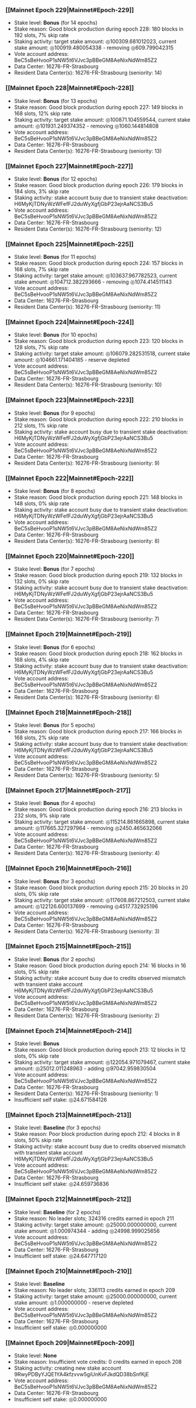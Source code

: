 ### [[Mainnet Epoch 229|Mainnet#Epoch-229]]
* Stake level: **Bonus** (for 14 epochs)
* Stake reason: Good block production during epoch 228: 180 blocks in 192 slots, 7% skip rate
* Staking activity: target stake amount: ◎100309.681012023, current stake amount: ◎100919.480054338 - removing ◎609.799042315
* Vote account address: BeC5sBeHvooP1sNW5t6VJvc3pBBeGM8AeNixNdWm85Z2
* Data Center: 16276-FR-Strasbourg
* Resident Data Center(s): 16276-FR-Strasbourg (seniority: 14)
### [[Mainnet Epoch 228|Mainnet#Epoch-228]]
* Stake level: **Bonus** (for 13 epochs)
* Stake reason: Good block production during epoch 227: 149 blocks in 168 slots, 12% skip rate
* Staking activity: target stake amount: ◎100871.104559544, current stake amount: ◎101931.249374352 - removing ◎1060.144814808
* Vote account address: BeC5sBeHvooP1sNW5t6VJvc3pBBeGM8AeNixNdWm85Z2
* Data Center: 16276-FR-Strasbourg
* Resident Data Center(s): 16276-FR-Strasbourg (seniority: 13)
### [[Mainnet Epoch 227|Mainnet#Epoch-227]]
* Stake level: **Bonus** (for 12 epochs)
* Stake reason: Good block production during epoch 226: 179 blocks in 184 slots, 3% skip rate
* Staking activity: stake account busy due to transient stake deactivation: H6MyKjTDNyWzWFefFJ2duWyXgfjGbP23ejrAaNCS3Bu5
* Vote account address: BeC5sBeHvooP1sNW5t6VJvc3pBBeGM8AeNixNdWm85Z2
* Data Center: 16276-FR-Strasbourg
* Resident Data Center(s): 16276-FR-Strasbourg (seniority: 12)
### [[Mainnet Epoch 225|Mainnet#Epoch-225]]
* Stake level: **Bonus** (for 11 epochs)
* Stake reason: Good block production during epoch 224: 157 blocks in 168 slots, 7% skip rate
* Staking activity: target stake amount: ◎103637.967782523, current stake amount: ◎104712.382293666 - removing ◎1074.414511143
* Vote account address: BeC5sBeHvooP1sNW5t6VJvc3pBBeGM8AeNixNdWm85Z2
* Data Center: 16276-FR-Strasbourg
* Resident Data Center(s): 16276-FR-Strasbourg (seniority: 11)
### [[Mainnet Epoch 224|Mainnet#Epoch-224]]
* Stake level: **Bonus** (for 10 epochs)
* Stake reason: Good block production during epoch 223: 120 blocks in 128 slots, 7% skip rate
* Staking activity: target stake amount: ◎106079.282531518, current stake amount: ◎104661.171404185 - reserve depleted
* Vote account address: BeC5sBeHvooP1sNW5t6VJvc3pBBeGM8AeNixNdWm85Z2
* Data Center: 16276-FR-Strasbourg
* Resident Data Center(s): 16276-FR-Strasbourg (seniority: 10)
### [[Mainnet Epoch 223|Mainnet#Epoch-223]]
* Stake level: **Bonus** (for 9 epochs)
* Stake reason: Good block production during epoch 222: 210 blocks in 212 slots, 1% skip rate
* Staking activity: stake account busy due to transient stake deactivation: H6MyKjTDNyWzWFefFJ2duWyXgfjGbP23ejrAaNCS3Bu5
* Vote account address: BeC5sBeHvooP1sNW5t6VJvc3pBBeGM8AeNixNdWm85Z2
* Data Center: 16276-FR-Strasbourg
* Resident Data Center(s): 16276-FR-Strasbourg (seniority: 9)
### [[Mainnet Epoch 222|Mainnet#Epoch-222]]
* Stake level: **Bonus** (for 8 epochs)
* Stake reason: Good block production during epoch 221: 148 blocks in 148 slots, 0% skip rate
* Staking activity: stake account busy due to transient stake deactivation: H6MyKjTDNyWzWFefFJ2duWyXgfjGbP23ejrAaNCS3Bu5
* Vote account address: BeC5sBeHvooP1sNW5t6VJvc3pBBeGM8AeNixNdWm85Z2
* Data Center: 16276-FR-Strasbourg
* Resident Data Center(s): 16276-FR-Strasbourg (seniority: 8)
### [[Mainnet Epoch 220|Mainnet#Epoch-220]]
* Stake level: **Bonus** (for 7 epochs)
* Stake reason: Good block production during epoch 219: 132 blocks in 132 slots, 0% skip rate
* Staking activity: stake account busy due to transient stake deactivation: H6MyKjTDNyWzWFefFJ2duWyXgfjGbP23ejrAaNCS3Bu5
* Vote account address: BeC5sBeHvooP1sNW5t6VJvc3pBBeGM8AeNixNdWm85Z2
* Data Center: 16276-FR-Strasbourg
* Resident Data Center(s): 16276-FR-Strasbourg (seniority: 7)
### [[Mainnet Epoch 219|Mainnet#Epoch-219]]
* Stake level: **Bonus** (for 6 epochs)
* Stake reason: Good block production during epoch 218: 162 blocks in 168 slots, 4% skip rate
* Staking activity: stake account busy due to transient stake deactivation: H6MyKjTDNyWzWFefFJ2duWyXgfjGbP23ejrAaNCS3Bu5
* Vote account address: BeC5sBeHvooP1sNW5t6VJvc3pBBeGM8AeNixNdWm85Z2
* Data Center: 16276-FR-Strasbourg
* Resident Data Center(s): 16276-FR-Strasbourg (seniority: 6)
### [[Mainnet Epoch 218|Mainnet#Epoch-218]]
* Stake level: **Bonus** (for 5 epochs)
* Stake reason: Good block production during epoch 217: 166 blocks in 168 slots, 2% skip rate
* Staking activity: stake account busy due to transient stake deactivation: H6MyKjTDNyWzWFefFJ2duWyXgfjGbP23ejrAaNCS3Bu5
* Vote account address: BeC5sBeHvooP1sNW5t6VJvc3pBBeGM8AeNixNdWm85Z2
* Data Center: 16276-FR-Strasbourg
* Resident Data Center(s): 16276-FR-Strasbourg (seniority: 5)
### [[Mainnet Epoch 217|Mainnet#Epoch-217]]
* Stake level: **Bonus** (for 4 epochs)
* Stake reason: Good block production during epoch 216: 213 blocks in 232 slots, 9% skip rate
* Staking activity: target stake amount: ◎115214.861665898, current stake amount: ◎117665.327297964 - removing ◎2450.465632066
* Vote account address: BeC5sBeHvooP1sNW5t6VJvc3pBBeGM8AeNixNdWm85Z2
* Data Center: 16276-FR-Strasbourg
* Resident Data Center(s): 16276-FR-Strasbourg (seniority: 4)
### [[Mainnet Epoch 216|Mainnet#Epoch-216]]
* Stake level: **Bonus** (for 3 epochs)
* Stake reason: Good block production during epoch 215: 20 blocks in 20 slots, 0% skip rate
* Staking activity: target stake amount: ◎117608.867212503, current stake amount: ◎122126.600137699 - removing ◎4517.732925196
* Vote account address: BeC5sBeHvooP1sNW5t6VJvc3pBBeGM8AeNixNdWm85Z2
* Data Center: 16276-FR-Strasbourg
* Resident Data Center(s): 16276-FR-Strasbourg (seniority: 3)
### [[Mainnet Epoch 215|Mainnet#Epoch-215]]
* Stake level: **Bonus** (for 2 epochs)
* Stake reason: Good block production during epoch 214: 16 blocks in 16 slots, 0% skip rate
* Staking activity: stake account busy due to credits observed mismatch with transient stake account H6MyKjTDNyWzWFefFJ2duWyXgfjGbP23ejrAaNCS3Bu5
* Vote account address: BeC5sBeHvooP1sNW5t6VJvc3pBBeGM8AeNixNdWm85Z2
* Data Center: 16276-FR-Strasbourg
* Resident Data Center(s): 16276-FR-Strasbourg (seniority: 2)
### [[Mainnet Epoch 214|Mainnet#Epoch-214]]
* Stake level: **Bonus**
* Stake reason: Good block production during epoch 213: 12 blocks in 12 slots, 0% skip rate
* Staking activity: target stake amount: ◎122054.971079467, current stake amount: ◎25012.011248963 - adding ◎97042.959830504
* Vote account address: BeC5sBeHvooP1sNW5t6VJvc3pBBeGM8AeNixNdWm85Z2
* Data Center: 16276-FR-Strasbourg
* Resident Data Center(s): 16276-FR-Strasbourg (seniority: 1)
* Insufficient self stake: ◎24.671584126
### [[Mainnet Epoch 213|Mainnet#Epoch-213]]
* Stake level: **Baseline** (for 3 epochs)
* Stake reason: Poor block production during epoch 212: 4 blocks in 8 slots, 50% skip rate
* Staking activity: stake account busy due to credits observed mismatch with transient stake account H6MyKjTDNyWzWFefFJ2duWyXgfjGbP23ejrAaNCS3Bu5
* Vote account address: BeC5sBeHvooP1sNW5t6VJvc3pBBeGM8AeNixNdWm85Z2
* Data Center: 16276-FR-Strasbourg
* Insufficient self stake: ◎24.659736836
### [[Mainnet Epoch 212|Mainnet#Epoch-212]]
* Stake level: **Baseline** (for 2 epochs)
* Stake reason: No leader slots; 324316 credits earned in epoch 211
* Staking activity: target stake amount: ◎25000.000000000, current stake amount: ◎1.000974344 - adding ◎24998.999025656
* Vote account address: BeC5sBeHvooP1sNW5t6VJvc3pBBeGM8AeNixNdWm85Z2
* Data Center: 16276-FR-Strasbourg
* Insufficient self stake: ◎24.647717120
### [[Mainnet Epoch 210|Mainnet#Epoch-210]]
* Stake level: **Baseline**
* Stake reason: No leader slots; 336113 credits earned in epoch 209
* Staking activity: target stake amount: ◎25000.000000000, current stake amount: ◎1.000000000 - reserve depleted
* Vote account address: BeC5sBeHvooP1sNW5t6VJvc3pBBeGM8AeNixNdWm85Z2
* Data Center: 16276-FR-Strasbourg
* Insufficient self stake: ◎0.000000000
### [[Mainnet Epoch 209|Mainnet#Epoch-209]]
* Stake level: **None**
* Stake reason: Insufficient vote credits: 0 credits earned in epoch 208
* Staking activity: creating new stake account 9RwyPDByYJQE1YA4kfzvvw5giUnKvFJkdQD38bSnfKjE
* Vote account address: BeC5sBeHvooP1sNW5t6VJvc3pBBeGM8AeNixNdWm85Z2
* Data Center: 16276-FR-Strasbourg
* Insufficient self stake: ◎0.000000000